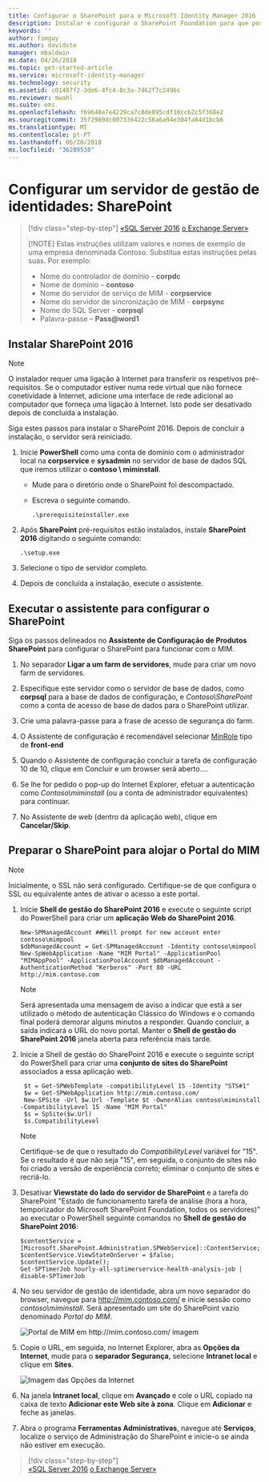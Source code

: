 ```yaml
---
title: Configurar o SharePoint para o Microsoft Identity Manager 2016 | Documentos da Microsoft
description: Instalar e configurar o SharePoint Foundation para que possa alojar a página do Portal do MIM.
keywords: ''
author: fimguy
ms.author: davidste
manager: mbaldwin
ms.date: 04/26/2018
ms.topic: get-started-article
ms.service: microsoft-identity-manager
ms.technology: security
ms.assetid: c01487f2-3de6-4fc4-8c3a-7d62f7c2496c
ms.reviewer: mwahl
ms.suite: ems
ms.openlocfilehash: f69648e7e4229ca7c8de895cdf10ccb2c5f368e2
ms.sourcegitcommit: 35f2989dc007336422c58a6a94e304fa84d1bcb6
ms.translationtype: MT
ms.contentlocale: pt-PT
ms.lasthandoff: 06/20/2018
ms.locfileid: "36289538"
---
```

# <a name="set-up-an-identity-management-server-sharepoint"></a>Configurar um servidor de gestão de identidades: SharePoint

> [!div class="step-by-step"]
> [«SQL Server 2016](prepare-server-sql2016.md)
> [o Exchange Server»](prepare-server-exchange.md)
> 
> [!NOTE]
> Estas instruções utilizam valores e nomes de exemplo de uma empresa denominada Contoso. Substitua estas instruções pelas suas. Por exemplo:
> - Nome do controlador de domínio - **corpdc**
> - Nome de domínio – **contoso**
> - Nome do servidor de serviço de MIM - **corpservice**
> - Nome do servidor de sincronização de MIM - **corpsync**
> - Nome do SQL Server - **corpsql**
> - Palavra-passe – <strong>Pass@word1</strong>


## <a name="install-sharepoint-2016"></a>Instalar **SharePoint 2016**

> [!NOTE]
> O instalador requer uma ligação à Internet para transferir os respetivos pré-requisitos. Se o computador estiver numa rede virtual que não fornece conetividade à Internet, adicione uma interface de rede adicional ao computador que forneça uma ligação à Internet. Isto pode ser desativado depois de concluída a instalação.

Siga estes passos para instalar o SharePoint 2016. Depois de concluir a instalação, o servidor será reiniciado.

1.  Inicie **PowerShell** como uma conta de domínio com o administrador local na **corpservice** e **sysadmin** no servidor de base de dados SQL que iremos utilizar o **contoso \ miminstall**.

    -   Mude para o diretório onde o SharePoint foi descompactado.

    -   Escreva o seguinte comando.

        ```
        .\prerequisiteinstaller.exe
        ```

2.  Após **SharePoint** pré-requisitos estão instalados, instale **SharePoint 2016** digitando o seguinte comando:

    ```
    .\setup.exe
    ```

3.  Selecione o tipo de servidor completo.

4.  Depois de concluída a instalação, execute o assistente.

## <a name="run-the-wizard-to-configure-sharepoint"></a>Executar o assistente para configurar o SharePoint

Siga os passos delineados no **Assistente de Configuração de Produtos SharePoint** para configurar o SharePoint para funcionar com o MIM.

1. No separador **Ligar a um farm de servidores**, mude para criar um novo farm de servidores.

2. Especifique este servidor como o servidor de base de dados, como **corpsql** para a base de dados de configuração, e *Contoso\SharePoint* como a conta de acesso de base de dados para o SharePoint utilizar.
3. Crie uma palavra-passe para a frase de acesso de segurança do farm.

4. O Assistente de configuração é recomendável selecionar [MinRole](https://docs.microsoft.com/en-us/sharepoint/install/overview-of-minrole-server-roles-in-sharepoint-server-2016) tipo de **front-end**

5. Quando o Assistente de configuração concluir a tarefa de configuração 10 de 10, clique em Concluir e um browser será aberto....

6. Se lhe for pedido o pop-up do Internet Explorer, efetuar a autenticação como *Contoso\miminstall* (ou a conta de administrador equivalentes) para continuar.

7. No Assistente de web (dentro da aplicação web), clique em **Cancelar/Skip**.


## <a name="prepare-sharepoint-to-host-the-mim-portal"></a>Preparar o SharePoint para alojar o Portal do MIM

> [!NOTE]
> Inicialmente, o SSL não será configurado. Certifique-se de que configura o SSL ou equivalente antes de ativar o acesso a este portal.

1. Inicie **Shell de gestão do SharePoint 2016** e execute o seguinte script do PowerShell para criar um **aplicação Web do SharePoint 2016**.

    ```
    New-SPManagedAccount ##Will prompt for new account enter contoso\mimpool 
    $dbManagedAccount = Get-SPManagedAccount -Identity contoso\mimpool
    New-SpWebApplication -Name "MIM Portal" -ApplicationPool "MIMAppPool" -ApplicationPoolAccount $dbManagedAccount -AuthenticationMethod "Kerberos" -Port 80 -URL http://mim.contoso.com
    ```

    > [!NOTE]
    > Será apresentada uma mensagem de aviso a indicar que está a ser utilizado o método de autenticação Clássico do Windows e o comando final poderá demorar alguns minutos a responder. Quando concluir, a saída indicará o URL do novo portal. Manter o **Shell de gestão do SharePoint 2016** janela aberta para referência mais tarde.

2. Inicie a Shell de gestão do SharePoint 2016 e execute o seguinte script do PowerShell para criar uma **conjunto de sites do SharePoint** associados a essa aplicação web.

   ```
    $t = Get-SPWebTemplate -compatibilityLevel 15 -Identity "STS#1"
    $w = Get-SPWebApplication http://mim.contoso.com/
    New-SPSite -Url $w.Url -Template $t -OwnerAlias contoso\miminstall -CompatibilityLevel 15 -Name "MIM Portal"
    $s = SpSite($w.Url)
    $s.CompatibilityLevel
   ```

   > [!NOTE]
   > Certifique-se de que o resultado do *CompatibilityLevel* variável for "15". Se o resultado é que não seja "15", em seguida, o conjunto de sites não foi criado a versão de experiência correto; eliminar o conjunto de sites e recriá-lo.

3. Desativar **Viewstate do lado do servidor de SharePoint** e a tarefa do SharePoint "Estado de funcionamento tarefa de análise (hora a hora, temporizador do Microsoft SharePoint Foundation, todos os servidores)" ao executar o PowerShell seguinte comandos no  **Shell de gestão do SharePoint 2016**:

   ```
   $contentService = [Microsoft.SharePoint.Administration.SPWebService]::ContentService;
   $contentService.ViewStateOnServer = $false;
   $contentService.Update();
   Get-SPTimerJob hourly-all-sptimerservice-health-analysis-job | disable-SPTimerJob
   ```

4. No seu servidor de gestão de identidade, abra um novo separador do browser, navegue para http://mim.contoso.com/ e inicie sessão como *contoso\miminstall*.  Será apresentado um site do SharePoint vazio denominado *Portal do MIM*.

    ![Portal de MIM em http://mim.contoso.com/ imagem](media/prepare-server-sharepoint/MIM_DeploySP1new.png)

5. Copie o URL, em seguida, no Internet Explorer, abra as **Opções da Internet**, mude para o **separador Segurança**, selecione **Intranet local** e clique em **Sites**.

    ![Imagem das Opções da Internet](media/MIM-DeploySP2.png)

6. Na janela **Intranet local**, clique em **Avançado** e cole o URL copiado na caixa de texto **Adicionar este Web site à zona**. Clique em **Adicionar** e feche as janelas.

7. Abra o programa **Ferramentas Administrativas**, navegue até **Serviços**, localize o serviço de Administração do SharePoint e inicie-o se ainda não estiver em execução.

> [!div class="step-by-step"]  
> [«SQL Server 2016](prepare-server-sql2016.md)
> [o Exchange Server»](prepare-server-exchange.md)
